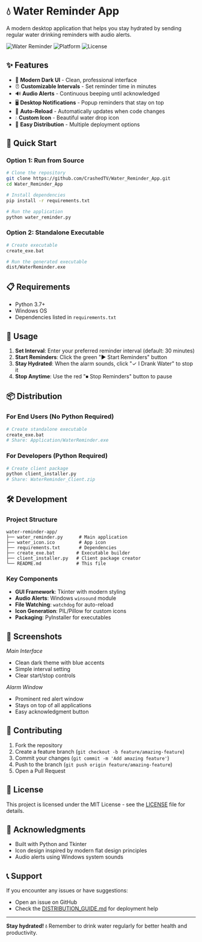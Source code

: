 # 💧 Water Reminder App

A modern desktop application that helps you stay hydrated by sending regular water drinking reminders with audio alerts.

![Water Reminder](https://img.shields.io/badge/Python-3.7+-blue.svg)
![Platform](https://img.shields.io/badge/Platform-Windows-lightgrey.svg)
![License](https://img.shields.io/badge/License-MIT-green.svg)

## ✨ Features

- 🎨 **Modern Dark UI** - Clean, professional interface
- ⏰ **Customizable Intervals** - Set reminder time in minutes
- 🔊 **Audio Alerts** - Continuous beeping until acknowledged
- 🖥️ **Desktop Notifications** - Popup reminders that stay on top
- 🔄 **Auto-Reload** - Automatically updates when code changes
- 💧 **Custom Icon** - Beautiful water drop icon
- 🚀 **Easy Distribution** - Multiple deployment options

## 🚀 Quick Start

### Option 1: Run from Source
```bash
# Clone the repository
git clone https://github.com/CrashedTV/Water_Reminder_App.git
cd Water_Reminder_App

# Install dependencies
pip install -r requirements.txt

# Run the application
python water_reminder.py
```

### Option 2: Standalone Executable
```bash
# Create executable
create_exe.bat

# Run the generated executable
dist/WaterReminder.exe
```

## 📋 Requirements

- Python 3.7+
- Windows OS
- Dependencies listed in `requirements.txt`

## 🎯 Usage

1. **Set Interval**: Enter your preferred reminder interval (default: 30 minutes)
2. **Start Reminders**: Click the green "▶ Start Reminders" button
3. **Stay Hydrated**: When the alarm sounds, click "✓ I Drank Water" to stop it
4. **Stop Anytime**: Use the red "⏹ Stop Reminders" button to pause

## 📦 Distribution

### For End Users (No Python Required)
```bash
# Create standalone executable
create_exe.bat
# Share: Application/WaterReminder.exe
```

### For Developers (Python Required)
```bash
# Create client package
python client_installer.py
# Share: WaterReminder_Client.zip
```

## 🛠️ Development

### Project Structure
```
water-reminder-app/
├── water_reminder.py      # Main application
├── water_icon.ico         # App icon
├── requirements.txt       # Dependencies
├── create_exe.bat        # Executable builder
├── client_installer.py   # Client package creator
└── README.md             # This file
```

### Key Components
- **GUI Framework**: Tkinter with modern styling
- **Audio Alerts**: Windows `winsound` module
- **File Watching**: `watchdog` for auto-reload
- **Icon Generation**: PIL/Pillow for custom icons
- **Packaging**: PyInstaller for executables

## 🎨 Screenshots

*Main Interface*
- Clean dark theme with blue accents
- Simple interval setting
- Clear start/stop controls

*Alarm Window*
- Prominent red alert window
- Stays on top of all applications
- Easy acknowledgment button

## 🤝 Contributing

1. Fork the repository
2. Create a feature branch (`git checkout -b feature/amazing-feature`)
3. Commit your changes (`git commit -m 'Add amazing feature'`)
4. Push to the branch (`git push origin feature/amazing-feature`)
5. Open a Pull Request

## 📝 License

This project is licensed under the MIT License - see the [LICENSE](LICENSE) file for details.

## 🙏 Acknowledgments

- Built with Python and Tkinter
- Icon design inspired by modern flat design principles
- Audio alerts using Windows system sounds

## 📞 Support

If you encounter any issues or have suggestions:
- Open an issue on GitHub
- Check the [DISTRIBUTION_GUIDE.md](DISTRIBUTION_GUIDE.md) for deployment help

---

**Stay hydrated! 💧** Remember to drink water regularly for better health and productivity.